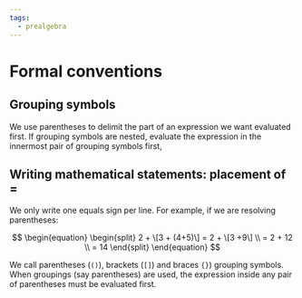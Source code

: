 ```yaml
---
tags:
  - prealgebra
---
```


# Formal conventions

## Grouping symbols

We use parentheses to delimit the part of an expression we want evaluated first.
If grouping symbols are nested, evaluate the expression in the innermost pair of
grouping symbols first,

## Writing mathematical statements: placement of $=$

We only write one equals sign per line. For example, if we are resolving
parentheses:

$$
\begin{equation} \begin{split} 2 + \[3 + (4+5)\] = 2 + \[3 +9\] \\ = 2 + 12
\\ = 14 \end{split} \end{equation}
$$

We call parentheses (`()`), brackets (`[]`) and braces `{}`) grouping symbols.
When groupings (say parentheses) are used, the expression inside any pair of
parentheses must be evaluated first.
